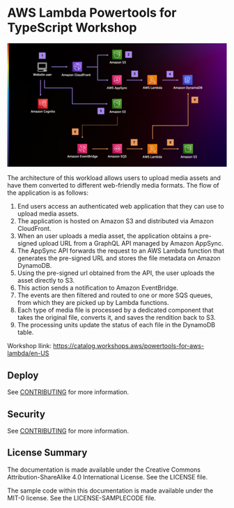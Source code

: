 # AWS Lambda Powertools for TypeScript Workshop

![Architectural Diagram](docs/static/powertools-workshop-architecture-numbered.png)

The architecture of this workload allows users to upload media assets and have them converted to different web-friendly media formats. The flow of the application is as follows:

1. End users access an authenticated web application that they can use to upload media assets.
2. The application is hosted on Amazon S3  and distributed via Amazon CloudFront.
3. When an user uploads a media asset, the application obtains a pre-signed upload URL from a GraphQL API managed by Amazon AppSync.
4. The AppSync API forwards the request to an AWS Lambda  function that generates the pre-signed URL and stores the file metadata on Amazon DynamoDB.
5. Using the pre-signed url obtained from the API, the user uploads the asset directly to S3.
6. This action sends a notification to Amazon EventBridge.
7. The events are then filtered and routed to one or more SQS queues, from which they are picked up by Lambda functions.
8. Each type of media file is processed by a dedicated component that takes the original file, converts it, and saves the rendition back to S3.
9. The processing units update the status of each file in the DynamoDB table.

Workshop llink: https://catalog.workshops.aws/powertools-for-aws-lambda/en-US

## Deploy

See [CONTRIBUTING](CONTRIBUTING.md#setup) for more information.

## Security

See [CONTRIBUTING](CONTRIBUTING.md#security-issue-notifications) for more information.

## License Summary

The documentation is made available under the Creative Commons Attribution-ShareAlike 4.0 International License. See the LICENSE file.

The sample code within this documentation is made available under the MIT-0 license. See the LICENSE-SAMPLECODE file.
